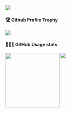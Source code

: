 ![](https://komarev.com/ghpvc/?username=BohdanSav)   <br />
<div>
  <h4>🏆 Github Profile Trophy</h4>
    <img src="https://github-profile-trophy.vercel.app/?username=BohdanSav&column=8&theme=onedark"/>
</div>
<div>
  <h4>👨🏻‍💻 GitHub Usage stats</h4>
  <img height="170" align="left" src="https://github-readme-stats.vercel.app/api?username=Cardoso-topdev&show_icons=true&theme=radical&show_owner=false" />
  <img src="https://github-readme-stats.vercel.app/api/top-langs/?username=Cardoso-topdev&layout=compact" />

</div>
